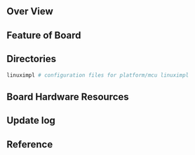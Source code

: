 ## Over View

## Feature of Board

## Directories

```sh
linuximpl # configuration files for platform/mcu linuximpl
```

## Board Hardware Resources

## Update log

## Reference
